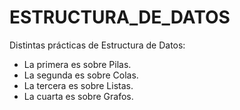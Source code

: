 # ESTRUCTURA_DE_DATOS
Distintas prácticas de Estructura de Datos:
- La primera es sobre Pilas.
- La segunda es sobre Colas.
- La tercera es sobre Listas.
- La cuarta es sobre Grafos.
